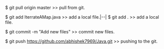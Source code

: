 $ git pull origin master  >> pull  from git.


$ git add IterrateAMap.java >> add a local file.|--|
$ git add . >> add a local file.

$ git commit -m "Add new files"  >> commit new files.

$ git push https://github.com/abhishek7969/Java.git   >> pushing to the git.
